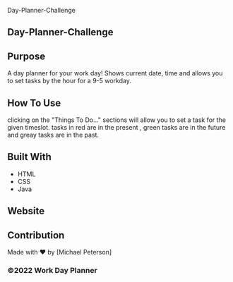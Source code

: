 Day-Planner-Challenge
## Day-Planner-Challenge

## Purpose
A day planner for your work day! Shows current date, time and allows you to set tasks by the hour for a 9-5 workday.

## How To Use
clicking on the "Things To Do..." sections will allow you to set a task for the given timeslot. tasks in red are in the present , green tasks are in the future and greay tasks are in the past.

## Built With
* HTML
* CSS
* Java
## Website


## Contribution
Made with ❤️ by [Michael Peterson]

### ©️2022 Work Day Planner
